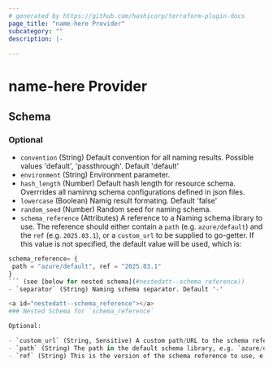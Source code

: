 ```yaml
---
# generated by https://github.com/hashicorp/terraform-plugin-docs
page_title: "name-here Provider"
subcategory: ""
description: |-
  
---
```


# name-here Provider





<!-- schema generated by tfplugindocs -->
## Schema

### Optional

- `convention` (String) Default convention for all naming results. Possible values 'default', 'passthrough'. Default 'default'
- `environment` (String) Environment parameter.
- `hash_length` (Number) Default hash length for resource schema. Overrrides all naminng schema configurations defined in json files.
- `lowercase` (Boolean) Namig result formating. Default 'false'
- `random_seed` (Number) Random seed for naming schema.
- `schema_reference` (Attributes) A reference to a Naming schema library to use. The reference should either contain a `path` (e.g. `azure/default`) and the `ref` (e.g. `2025.03.1`), or a `custom_url` to be supplied to go-getter.
If this value is not specified, the default value will be used, which is:

```terraform
schema_reference= {
 path = "azure/default", ref = "2025.03.1"
}
``` (see [below for nested schema](#nestedatt--schema_reference))
- `separator` (String) Naming schema separator. Default '-'

<a id="nestedatt--schema_reference"></a>
### Nested Schema for `schema_reference`

Optional:

- `custom_url` (String, Sensitive) A custom path/URL to the schema reference to use. Conflicts with `path` and `ref`. For supported protocols, see [go-getter](https://pkg.go.dev/github.com/hashicorp/go-getter/v2). Value is marked sensitive as may contain secrets.
- `path` (String) The path in the default schema library, e.g. `azure/default`. Also requires `ref`. Conflicts with `custom_url`.
- `ref` (String) This is the version of the schema reference to use, e.g. `2025.03.1`. Also requires `path`. Conflicts with `custom_url`.
